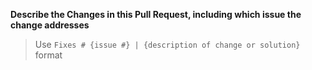 **Describe the Changes in this Pull Request, including which issue the change addresses** 
> Use `Fixes # {issue #} | {description of change or solution}` format